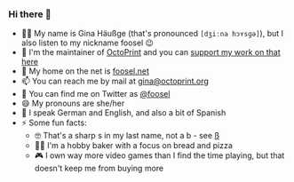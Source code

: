 ### Hi there 👋

- 👩‍💻 My name is Gina Häußge (that's pronounced `[dʒiːna hɔʏsɡə]`), but I also listen to my nickname foosel 😉
- 🐙 I'm the maintainer of [OctoPrint](https://github.com/OctoPrint/OctoPrint) and you can [support my work on that here](https://support.octoprint.org) 
- 🔗 My home on the net is [foosel.net](https://foosel.net)
- 📫 You can reach me by mail at [gina@octoprint.org](mailto:gina@octoprint.org)
- 🐤 You can find me on Twitter as [@foosel](https://twitter.com/foosel)
- 😄 My pronouns are she/her
- 🙊 I speak German and English, and also a bit of Spanish
- ⚡ Some fun facts: 
  * 🤓 That's a sharp s in my last name, not a b - see [ß](https://en.m.wikipedia.org/wiki/%C3%9F)
  * 👩‍🍳 I'm a hobby baker with a focus on bread and pizza
  * 🎮 I own way more video games than I find the time playing, but that doesn't keep me from buying more
